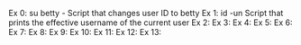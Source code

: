 Ex 0: su betty - Script that changes user ID to betty
Ex 1: id -un Script that prints the effective username of the current user
Ex 2: 
Ex 3: 
Ex 4: 
Ex 5: 
Ex 6:
Ex 7: 
Ex 8:
Ex 9: 
Ex 10: 
Ex 11: 
Ex 12: 
Ex 13: 
